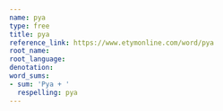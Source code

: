 ```yaml
---
name: pya
type: free
title: pya
reference_link: https://www.etymonline.com/word/pya
root_name: 
root_language: 
denotation: 
word_sums:
- sum: 'Pya + '
  respelling: pya
---
```


